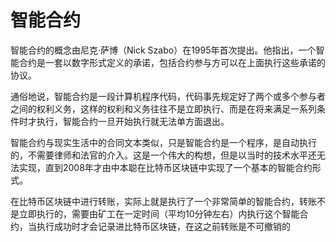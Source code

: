 # 智能合约

智能合约的概念由尼克·萨博（Nick Szabo）在1995年首次提出。他指出，一个智能合约是一套以数字形式定义的承诺，包括合约参与方可以在上面执行这些承诺的协议。

通俗地说，智能合约是一段计算机程序代码，代码事先规定好了两个或多个参与者之间的权利义务，这样的权利和义务往往不是立即执行、而是在将来满足一系列条件时才执行，智能合约一旦开始执行就无法单方面退出。

智能合约与现实生活中的合同文本类似，只是智能合约是一个程序，是自动执行的，不需要律师和法官的介入。这是一个伟大的构想，但是以当时的技术水平还无法实现，直到2008年才由中本聪在比特币区块链中实现了一个基本的智能合约形式。

在比特币区块链中进行转账，实际上就是执行了一个非常简单的智能合约，转账不是立即执行的，需要由矿工在一定时间（平均10分钟左右）内执行这个智能合约，当执行成功时才会记录进比特币区块链，在这之前转账是不可撤销的

